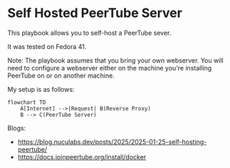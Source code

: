 # Self Hosted PeerTube Server

This playbook allows you to self-host a PeerTube sever.

It was tested on Fedora 41.

Note: The playbook assumes that you bring your own webserver. You will need to configure a webserver either
on the machine you're installing PeerTube on or on another machine. 

My setup is as follows:

```mermaid
flowchart TD
    A[Internet] -->|Request| B(Reverse Proxy)
    B --> C(PeerTube Server)
```

Blogs:
- https://blog.nuculabs.dev/posts/2025/2025-01-25-self-hosting-peertube/
- https://docs.joinpeertube.org/install/docker